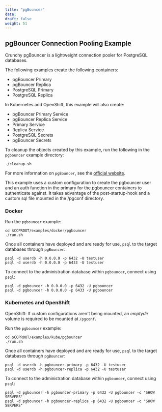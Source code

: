 ```yaml
---
title: "pgBouncer"
date:
draft: false
weight: 51
---
```


## pgBouncer Connection Pooling Example


Crunchy pgBouncer is a lightweight connection pooler for PostgreSQL databases.

The following examples create the following containers:

  * pgBouncer Primary
  * pgBouncer Replica
  * PostgreSQL Primary
  * PostgreSQL Replica

In Kubernetes and OpenShift, this example will also create:

  * pgBouncer Primary Service
  * pgBouncer Replica Service
  * Primary Service
  * Replica Service
  * PostgreSQL Secrets
  * pgBouncer Secrets

To cleanup the objects created by this example, run the following in the `pgbouncer` example directory:

```
./cleanup.sh
```


For more information on `pgBouncer`, see the [official website](https://pgbouncer.github.io).



This example uses a custom configuration to create the pgbouncer user and an auth function in 
the primary for the pgbouncer containers to authenticate against. It takes advantage of the post-startup-hook and
a custom sql file mounted in the /pgconf directory.


### Docker

Run the `pgbouncer` example:
```
cd $CCPROOT/examples/docker/pgbouncer
./run.sh
```

Once all containers have deployed and are ready for use, `psql` to the target
databases through `pgBouncer`:

```
psql -d userdb -h 0.0.0.0 -p 6432 -U testuser
psql -d userdb -h 0.0.0.0 -p 6433 -U testuser
```

To connect to the administration database within `pgbouncer`, connect using `psql`:

```
psql -d pgbouncer -h 0.0.0.0 -p 6432 -U pgbouncer
psql -d pgbouncer -h 0.0.0.0 -p 6433 -U pgbouncer
```

### Kubernetes and OpenShift


OpenShift: If custom configurations aren't being mounted, an *emptydir* volume is required
to be mounted at `/pgconf`.


Run the `pgbouncer` example:
```
cd $CCPROOT/examples/kube/pgbouncer
./run.sh
```

Once all containers have deployed and are ready for use, `psql` to the target
databases through `pgBouncer`:

```
psql -d userdb -h pgbouncer-primary -p 6432 -U testuser
psql -d userdb -h pgbouncer-replica -p 6432 -U testuser
```

To connect to the administration database within `pgbouncer`, connect using `psql`:

```
psql -d pgbouncer -h pgbouncer-primary -p 6432 -U pgbouncer -c "SHOW SERVERS"
psql -d pgbouncer -h pgbouncer-replica -p 6432 -U pgbouncer -c "SHOW SERVERS"
```
